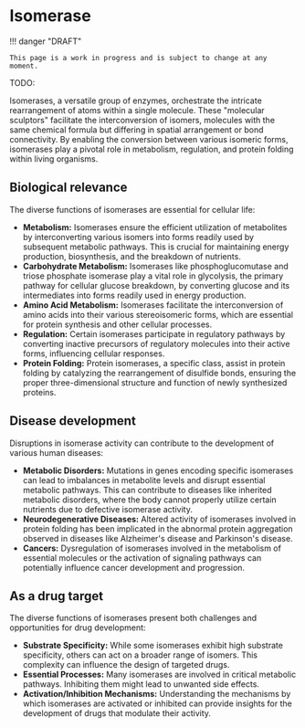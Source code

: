# Isomerase

!!! danger "DRAFT"

    This page is a work in progress and is subject to change at any moment.

TODO:

Isomerases, a versatile group of enzymes, orchestrate the intricate rearrangement of atoms within a single molecule. These "molecular sculptors" facilitate the interconversion of isomers, molecules with the same chemical formula but differing in spatial arrangement or bond connectivity. By enabling the conversion between various isomeric forms, isomerases play a pivotal role in metabolism, regulation, and protein folding within living organisms.

## Biological relevance

The diverse functions of isomerases are essential for cellular life:

-   **Metabolism:** Isomerases ensure the efficient utilization of metabolites by interconverting various isomers into forms readily used by subsequent metabolic pathways. This is crucial for maintaining energy production, biosynthesis, and the breakdown of nutrients.
-   **Carbohydrate Metabolism:** Isomerases like phosphoglucomutase and triose phosphate isomerase play a vital role in glycolysis, the primary pathway for cellular glucose breakdown, by converting glucose and its intermediates into forms readily used in energy production.
-   **Amino Acid Metabolism:** Isomerases facilitate the interconversion of amino acids into their various stereoisomeric forms, which are essential for protein synthesis and other cellular processes.
-   **Regulation:** Certain isomerases participate in regulatory pathways by converting inactive precursors of regulatory molecules into their active forms, influencing cellular responses.
-   **Protein Folding:** Protein isomerases, a specific class, assist in protein folding by catalyzing the rearrangement of disulfide bonds, ensuring the proper three-dimensional structure and function of newly synthesized proteins.

## Disease development

Disruptions in isomerase activity can contribute to the development of various human diseases:

-   **Metabolic Disorders:** Mutations in genes encoding specific isomerases can lead to imbalances in metabolite levels and disrupt essential metabolic pathways. This can contribute to diseases like inherited metabolic disorders, where the body cannot properly utilize certain nutrients due to defective isomerase activity.
-   **Neurodegenerative Diseases:** Altered activity of isomerases involved in protein folding has been implicated in the abnormal protein aggregation observed in diseases like Alzheimer's disease and Parkinson's disease.
-   **Cancers:** Dysregulation of isomerases involved in the metabolism of essential molecules or the activation of signaling pathways can potentially influence cancer development and progression.

## As a drug target

The diverse functions of isomerases present both challenges and opportunities for drug development:

-   **Substrate Specificity:** While some isomerases exhibit high substrate specificity, others can act on a broader range of isomers. This complexity can influence the design of targeted drugs.
-   **Essential Processes:** Many isomerases are involved in critical metabolic pathways. Inhibiting them might lead to unwanted side effects.
-   **Activation/Inhibition Mechanisms:** Understanding the mechanisms by which isomerases are activated or inhibited can provide insights for the development of drugs that modulate their activity.
